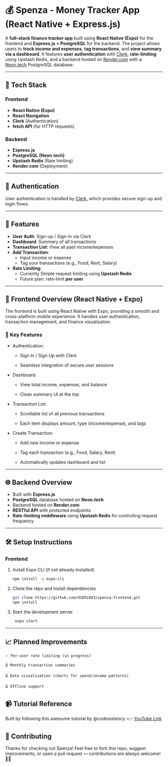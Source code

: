 # 💰 Spenza - Money Tracker App (React Native + Express.js)

A **full-stack finance tracker app** built using **React Native (Expo)** for the frontend and **Express.js + PostgreSQL** for the backend. The project allows users to **track income and expenses**, **tag transactions**, and **view summary via a dashboard**. It features **user authentication** with [Clerk](https://clerk.dev), **rate-limiting** using Upstash Redis, and a backend hosted on [Render.com](https://render.com) with a [Neon.tech](https://neon.com) PostgreSQL database.

---

## 🧰 Tech Stack

### Frontend
- **React Native (Expo)**
- **React Navigation**
- **Clerk** (Authentication)
- **fetch API** (for HTTP requests)

### Backend
- **Express.js**
- **PostgreSQL (Neon.tech)**
- **Upstash Redis** (Rate limiting)
- **Render.com** (Deployment)

---

## 🔐 Authentication

User authentication is handled by [Clerk](https://clerk.dev), which provides secure sign-up and login flows.

---

## 🚀 Features

- **User Auth**: Sign-up / Sign-in via Clerk
- **Dashboard**: Summary of all transactions
- **Transaction List**: View all past income/expenses
- **Add Transaction**:
  - Input income or expense
  - Tag your transactions (e.g., Food, Rent, Salary)
- **Rate Limiting**:
  - Currently Simple request limiting using **Upstash Redis**
  - Future plan: rate-limit **per user**

---

## 🎯 Frontend Overview (React Native + Expo)

The frontend is built using React Native with Expo, providing a smooth and cross-platform mobile experience. It handles user authentication, transaction management, and finance visualization.
### 🔧 Key Features

   - Authentication:

      - Sign In / Sign Up with Clerk

      - Seamless integration of secure user sessions

   - Dashboard:

      - View total income, expenses, and balance

      - Clean summary UI at the top

   - Transaction List:

      - Scrollable list of all previous transactions

      - Each item displays amount, type (income/expense), and tags

   - Create Transaction:

      - Add new income or expense

      - Tag each transaction (e.g., Food, Salary, Rent)

      - Automatically updates dashboard and list

---

## 🌐 Backend Overview

- Built with **Express.js**
- **PostgreSQL** database hosted on **Neon.tech**
- Backend hosted on **Render.com**
- **RESTful API** with protected endpoints
- **Rate-limiting middleware** using **Upstash Redis** for controlling request frequency

---

## 🛠 Setup Instructions

### Frontend

1. Install Expo CLI (if not already installed)
   ```bash
   npm install -g expo-cli
   ```
2. Clone the repo and install dependencies

   ```bash
   git clone https://github.com/USER1043/spenza-frontend.git
   npm install
   ```
3. Start the development server
   ```bash
    expo start
   ```
   
---

## 📈 Planned Improvements

    ✅ Per-user rate limiting (in progress)

    ⏳ Monthly transaction summaries

    ⏳ Data visualization (charts for spend/income patterns)

    ⏳ Offline support

## 📹 Tutorial Reference

Built by following this awesome tutorial by @codesistency:
👉 [YouTube Link](https://youtu.be/vk13GJi4Vd0?si=5Io6q3vR2CfVpuH6)

## 🤝 Contributing

Thanks for checking out Spenza!
Feel free to fork this repo, suggest improvements, or open a pull request — contributions are always welcome! 💸🚀
